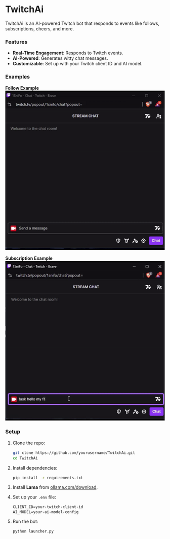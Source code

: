# TwitchAi

TwitchAi is an AI-powered Twitch bot that responds to events like follows, subscriptions, cheers, and more.

### Features
- **Real-Time Engagement**: Responds to Twitch events.
- **AI-Powered**: Generates witty chat messages.
- **Customizable**: Set up with your Twitch client ID and AI model.

### Examples

**Follow Example**  
![Example](preview_1.gif)

**Subscription Example**  
![Example](preview_2.gif)

### Setup

1. Clone the repo:

    ```bash
    git clone https://github.com/yourusername/TwitchAi.git
    cd TwitchAi
    ```

2. Install dependencies:

    ```bash
    pip install -r requirements.txt
    ```

3. Install **Lama** from [ollama.com/download](https://ollama.com/download).

4. Set up your `.env` file:

    ```
    CLIENT_ID=your-twitch-client-id
    AI_MODEL=your-ai-model-config
    ```

5. Run the bot:

    ```bash
    python launcher.py
    ```